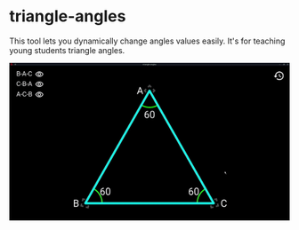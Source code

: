 # triangle-angles
This tool lets you dynamically change angles values easily. It's for teaching young students triangle angles.

<img src="resources/triangle-angles.gif">

